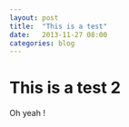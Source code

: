```yaml
---
layout: post
title:  "This is a test"
date:   2013-11-27 08:00
categories: blog
---
```


# This is a test 2

Oh yeah !
